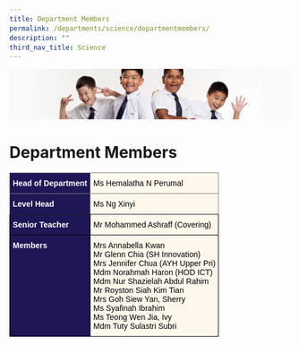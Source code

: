 ```yaml
---
title: Department Members
permalink: /departments/science/departmentmembers/
description: ""
third_nav_title: Science
---
```

![](/images/Sub-banner2.jpg)

Department Members
==================

<style type="text/css">
.tg  {border-collapse:collapse;border-spacing:0;}
.tg td{border-color:black;border-style:solid;border-width:1px;font-family:Arial, sans-serif;font-size:14px;
  overflow:hidden;padding:10px 5px;word-break:normal;}
.tg th{border-color:black;border-style:solid;border-width:1px;font-family:Arial, sans-serif;font-size:14px;
  font-weight:normal;overflow:hidden;padding:10px 5px;word-break:normal;}
.tg .tg-hkt7{background-color:#1D1756;color:#FFF;font-weight:bold;text-align:left;vertical-align:middle}
.tg .tg-k5k0{background-color:#1D1756;border-color:inherit;color:#FFF;font-weight:bold;text-align:left;vertical-align:middle}
.tg .tg-tn17{background-color:#FEF8EC;text-align:left;vertical-align:middle}
.tg .tg-t09o{background-color:#FEF8EC;border-color:inherit;color:#000000;text-align:left;vertical-align:top}
.tg .tg-fexn{background-color:#FEF8EC;text-align:left;vertical-align:top}
.tg .tg-4mqj{background-color:#1D1756;color:#FFF;font-weight:bold;text-align:left;vertical-align:top}
</style>
<table class="tg">
<thead>
  <tr>
    <th class="tg-k5k0"><span style="color:#FFF;background-color:#1D1756">Head of Department</span></th>
    <th class="tg-t09o"><span style="color:#000;background-color:transparent">Ms Hemalatha N Perumal</span></th>
  </tr>
</thead>
<tbody>
  <tr>
    <td class="tg-k5k0"><span style="color:#FFF;background-color:#1D1756">Level Head</span></td>
    <td class="tg-t09o"><span style="color:#000;background-color:transparent">Ms Ng Xinyi</span></td>
  </tr>
  <tr>
    <td class="tg-hkt7"><span style="color:#FFF;background-color:#1D1756">Senior Teacher</span></td>
    <td class="tg-fexn"><span style="color:#000;background-color:transparent">Mr Mohammed Ashraff (Covering)</span><br></td>
  </tr>
  <tr>
    <td class="tg-4mqj"><span style="color:#FFF;background-color:#1D1756">Members </span></td>
    <td class="tg-tn17"><span style="color:#000;background-color:transparent">Mrs Annabella Kwan</span><br><span style="color:#000;background-color:transparent">Mr Glenn Chia (SH Innovation)</span><br><span style="color:#000;background-color:transparent">Mrs Jennifer Chua (AYH Upper Pri)</span><br><span style="color:#000;background-color:transparent">Mdm Norahmah Haron (HOD ICT)</span><br><span style="color:#000;background-color:transparent">Mdm Nur Shazielah Abdul Rahim </span><br><span style="color:#000;background-color:transparent">Mr Royston Siah Kim Tian </span><br><span style="color:#000;background-color:transparent">Mrs Goh Siew Yan, Sherry</span><br><span style="color:#000;background-color:transparent">Ms Syafinah Ibrahim</span><br><span style="color:#000;background-color:transparent">Ms Teong Wen Jia, Ivy</span><br><span style="color:#000;background-color:transparent">Mdm Tuty Sulastri Subri </span></td>
  </tr>
</tbody>
</table>